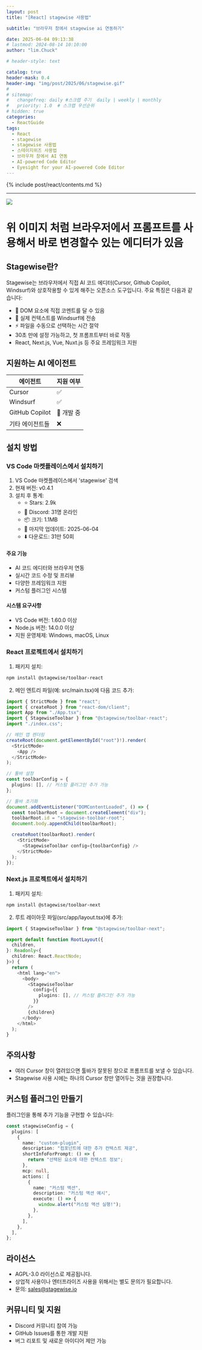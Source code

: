 ```yaml
---
layout: post
title: "[React] stagewise 사용법"

subtitle: "브라우저 창에서 stagewise ai 연동하기"

date: 2025-06-04 09:13:38
# lastmod: 2024-08-14 10:10:00
author: "lim.Chuck"

# header-style: text

catalog: true
header-mask: 0.4
header-img: "img/post/2025/06/stagewise.gif"
#
# sitemap:
#   changefreq: daily #스크랩 주기  daily | weekly | monthly
#   priority: 1.0  # 스크랩 우선순위
# hidden: true
categories:
  - ReactGuide
tags:
  - React
  - stagewise
  - stagewise 사용법
  - 스테이지위즈 사용법
  - 브라우저 창에서 AI 연동
  - AI-powered Code Editor
  - Eyesight for your AI-powered Code Editor
---
```


{% include post/react/contents.md %}

---

![](/img/post/2025/06/stagewise.gif)

# 위 이미지 처럼 브라우저에서 프롬프트를 사용해서 바로 변경할수 있는 에디터가 있음

## Stagewise란?

Stagewise는 브라우저에서 직접 AI 코드 에디터(Cursor, Github Copilot, Windsurf)와 상호작용할 수 있게 해주는 오픈소스 도구입니다. 주요 특징은 다음과 같습니다:

- 💬 DOM 요소에 직접 코멘트를 달 수 있음
- 🧠 실제 컨텍스트를 Windsurf에 전송
- ⚡ 파일을 수동으로 선택하는 시간 절약
- 30초 만에 설정 가능하고, 첫 프롬프트부터 바로 작동
- React, Next.js, Vue, Nuxt.js 등 주요 프레임워크 지원

## 지원하는 AI 에이전트

| **에이전트**    | **지원 여부** |
| --------------- | ------------- |
| Cursor          | ✅            |
| Windsurf        | ✅            |
| GitHub Copilot  | 🚧 개발 중    |
| 기타 에이전트들 | ❌            |

## 설치 방법

### VS Code 마켓플레이스에서 설치하기

1. VS Code 마켓플레이스에서 'stagewise' 검색
2. 현재 버전: v0.4.1
3. 설치 후 통계:
   - ⭐ Stars: 2.9k
   - 💬 Discord: 31명 온라인
   - 📦 크기: 1.1MB
   - 📅 마지막 업데이트: 2025-06-04
   - ⬇️ 다운로드: 31만 50회

#### 주요 기능

- AI 코드 에디터와 브라우저 연동
- 실시간 코드 수정 및 프리뷰
- 다양한 프레임워크 지원
- 커스텀 플러그인 시스템

#### 시스템 요구사항

- VS Code 버전: 1.60.0 이상
- Node.js 버전: 14.0.0 이상
- 지원 운영체제: Windows, macOS, Linux

### React 프로젝트에서 설치하기

1. 패키지 설치:

```bash
npm install @stagewise/toolbar-react
```

2. 메인 엔트리 파일(예: src/main.tsx)에 다음 코드 추가:

```typescript
import { StrictMode } from "react";
import { createRoot } from "react-dom/client";
import App from "./App.tsx";
import { StagewiseToolbar } from "@stagewise/toolbar-react";
import "./index.css";

// 메인 앱 렌더링
createRoot(document.getElementById("root")!).render(
  <StrictMode>
    <App />
  </StrictMode>
);

// 툴바 설정
const toolbarConfig = {
  plugins: [], // 커스텀 플러그인 추가 가능
};

// 툴바 초기화
document.addEventListener("DOMContentLoaded", () => {
  const toolbarRoot = document.createElement("div");
  toolbarRoot.id = "stagewise-toolbar-root";
  document.body.appendChild(toolbarRoot);

  createRoot(toolbarRoot).render(
    <StrictMode>
      <StagewiseToolbar config={toolbarConfig} />
    </StrictMode>
  );
});
```

### Next.js 프로젝트에서 설치하기

1. 패키지 설치:

```bash
npm install @stagewise/toolbar-next
```

2. 루트 레이아웃 파일(src/app/layout.tsx)에 추가:

```typescript
import { StagewiseToolbar } from "@stagewise/toolbar-next";

export default function RootLayout({
  children,
}: Readonly<{
  children: React.ReactNode;
}>) {
  return (
    <html lang="en">
      <body>
        <StagewiseToolbar
          config={{
            plugins: [], // 커스텀 플러그인 추가 가능
          }}
        />
        {children}
      </body>
    </html>
  );
}
```

## 주의사항

- 여러 Cursor 창이 열려있으면 툴바가 잘못된 창으로 프롬프트를 보낼 수 있습니다.
- Stagewise 사용 시에는 하나의 Cursor 창만 열어두는 것을 권장합니다.

## 커스텀 플러그인 만들기

플러그인을 통해 추가 기능을 구현할 수 있습니다:

```typescript
const stagewiseConfig = {
  plugins: [
    {
      name: "custom-plugin",
      description: "컴포넌트에 대한 추가 컨텍스트 제공",
      shortInfoForPrompt: () => {
        return "선택된 요소에 대한 컨텍스트 정보";
      },
      mcp: null,
      actions: [
        {
          name: "커스텀 액션",
          description: "커스텀 액션 예시",
          execute: () => {
            window.alert("커스텀 액션 실행!");
          },
        },
      ],
    },
  ],
};
```

## 라이선스

- AGPL-3.0 라이선스로 제공됩니다.
- 상업적 사용이나 엔터프라이즈 사용을 위해서는 별도 문의가 필요합니다.
- 문의: sales@stagewise.io

## 커뮤니티 및 지원

- Discord 커뮤니티 참여 가능
- GitHub Issues를 통한 개발 지원
- 버그 리포트 및 새로운 아이디어 제안 가능
